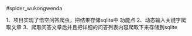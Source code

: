 #spider_wukongwenda

1、项目实现了悟空问答爬虫，把结果存储sqlite中
功能点
2、动态输入关键字爬取文章
3、爬取问答文章后并且把详细的问答列表内容爬取下来存储到sqlite

